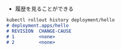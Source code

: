 - 履歴を見ることができる
```md
kubectl rollout history deployment/hello
# deployment.apps/hello
# REVISION  CHANGE-CAUSE
# 1         <none>
# 2         <none>
```
